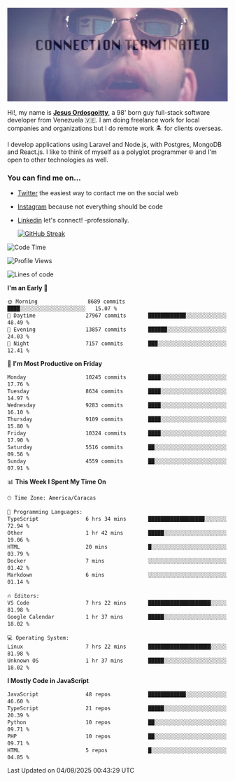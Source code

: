 ![hackers movie reference](./disconnected.jpg)

Hi!, my name is [**Jesus Ordosgoitty**](https://jodaz.dev), a 98' born guy full-stack software developer from Venezuela 🇻🇪. I am doing freelance work for local companies and organizations but I do remote work 🏝️ for clients overseas. 

I develop applications using Laravel and Node.js, with Postgres, MongoDB and React.js. I like to think of myself as a polyglot programmer 🌐 and I'm open to other technologies as well.

### You can find me on...

- [Twitter](https://twitter.com/jodaz_) the easiest way to contact me on the social web
- [Instagram](https://instagram.com/jodaz_) because not everything should be code
- [Linkedin](https://linkedin.com/in/jodaz) let's connect! -professionally.


    [![GitHub Streak](https://streak-stats.demolab.com?user=jodaz&theme=tokyonight)](https://git.io/streak-stats)

<!--START_SECTION:waka-->
![Code Time](http://img.shields.io/badge/Code%20Time-11%2C282%20hrs%2016%20mins-blue)

![Profile Views](http://img.shields.io/badge/Profile%20Views-2-blue)

![Lines of code](https://img.shields.io/badge/From%20Hello%20World%20I%27ve%20Written-85.1%20million%20lines%20of%20code-blue)

**I'm an Early 🐤** 

```text
🌞 Morning                8689 commits        ████░░░░░░░░░░░░░░░░░░░░░   15.07 % 
🌆 Daytime                27967 commits       ████████████░░░░░░░░░░░░░   48.49 % 
🌃 Evening                13857 commits       ██████░░░░░░░░░░░░░░░░░░░   24.03 % 
🌙 Night                  7157 commits        ███░░░░░░░░░░░░░░░░░░░░░░   12.41 % 
```
📅 **I'm Most Productive on Friday** 

```text
Monday                   10245 commits       ████░░░░░░░░░░░░░░░░░░░░░   17.76 % 
Tuesday                  8634 commits        ████░░░░░░░░░░░░░░░░░░░░░   14.97 % 
Wednesday                9283 commits        ████░░░░░░░░░░░░░░░░░░░░░   16.10 % 
Thursday                 9109 commits        ████░░░░░░░░░░░░░░░░░░░░░   15.80 % 
Friday                   10324 commits       ████░░░░░░░░░░░░░░░░░░░░░   17.90 % 
Saturday                 5516 commits        ██░░░░░░░░░░░░░░░░░░░░░░░   09.56 % 
Sunday                   4559 commits        ██░░░░░░░░░░░░░░░░░░░░░░░   07.91 % 
```


📊 **This Week I Spent My Time On** 

```text
🕑︎ Time Zone: America/Caracas

💬 Programming Languages: 
TypeScript               6 hrs 34 mins       ██████████████████░░░░░░░   72.94 % 
Other                    1 hr 42 mins        █████░░░░░░░░░░░░░░░░░░░░   19.06 % 
HTML                     20 mins             █░░░░░░░░░░░░░░░░░░░░░░░░   03.79 % 
Docker                   7 mins              ░░░░░░░░░░░░░░░░░░░░░░░░░   01.42 % 
Markdown                 6 mins              ░░░░░░░░░░░░░░░░░░░░░░░░░   01.14 % 

🔥 Editors: 
VS Code                  7 hrs 22 mins       ████████████████████░░░░░   81.98 % 
Google Calendar          1 hr 37 mins        █████░░░░░░░░░░░░░░░░░░░░   18.02 % 

💻 Operating System: 
Linux                    7 hrs 22 mins       ████████████████████░░░░░   81.98 % 
Unknown OS               1 hr 37 mins        █████░░░░░░░░░░░░░░░░░░░░   18.02 % 
```

**I Mostly Code in JavaScript** 

```text
JavaScript               48 repos            ████████████░░░░░░░░░░░░░   46.60 % 
TypeScript               21 repos            █████░░░░░░░░░░░░░░░░░░░░   20.39 % 
Python                   10 repos            ██░░░░░░░░░░░░░░░░░░░░░░░   09.71 % 
PHP                      10 repos            ██░░░░░░░░░░░░░░░░░░░░░░░   09.71 % 
HTML                     5 repos             █░░░░░░░░░░░░░░░░░░░░░░░░   04.85 % 
```




 Last Updated on 04/08/2025 00:43:29 UTC
<!--END_SECTION:waka-->
